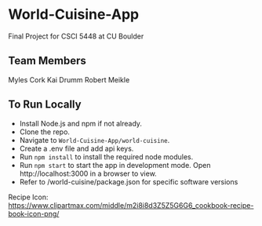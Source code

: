 # World-Cuisine-App
Final Project for CSCI 5448 at CU Boulder

## Team Members
Myles Cork
Kai Drumm
Robert Meikle

## To Run Locally
- Install Node.js and npm if not already.
- Clone the repo.
- Navigate to `World-Cuisine-App/world-cuisine`.
- Create a .env file and add api keys.
- Run `npm install` to install the required node modules.
- Run `npm start` to start the app in development mode. Open http://localhost:3000 in a browser to view.
- Refer to /world-cuisine/package.json for specific software versions

Recipe Icon: https://www.clipartmax.com/middle/m2i8i8d3Z5Z5G6G6_cookbook-recipe-book-icon-png/
